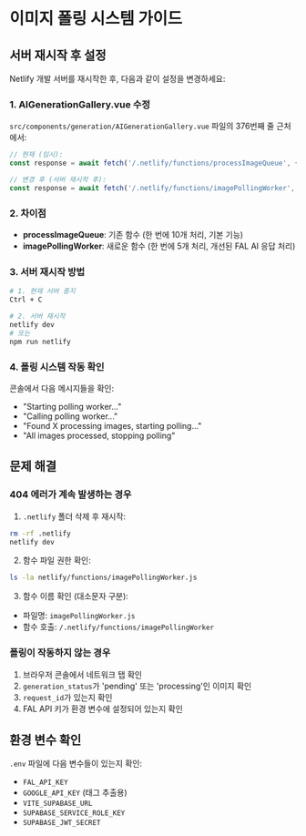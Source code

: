 # 이미지 폴링 시스템 가이드

## 서버 재시작 후 설정

Netlify 개발 서버를 재시작한 후, 다음과 같이 설정을 변경하세요:

### 1. AIGenerationGallery.vue 수정

`src/components/generation/AIGenerationGallery.vue` 파일의 376번째 줄 근처에서:

```javascript
// 현재 (임시):
const response = await fetch('/.netlify/functions/processImageQueue', {

// 변경 후 (서버 재시작 후):
const response = await fetch('/.netlify/functions/imagePollingWorker', {
```

### 2. 차이점

- **processImageQueue**: 기존 함수 (한 번에 10개 처리, 기본 기능)
- **imagePollingWorker**: 새로운 함수 (한 번에 5개 처리, 개선된 FAL AI 응답 처리)

### 3. 서버 재시작 방법

```bash
# 1. 현재 서버 중지
Ctrl + C

# 2. 서버 재시작
netlify dev
# 또는
npm run netlify
```

### 4. 폴링 시스템 작동 확인

콘솔에서 다음 메시지들을 확인:
- "Starting polling worker..."
- "Calling polling worker..."
- "Found X processing images, starting polling..."
- "All images processed, stopping polling"

## 문제 해결

### 404 에러가 계속 발생하는 경우

1. `.netlify` 폴더 삭제 후 재시작:
```bash
rm -rf .netlify
netlify dev
```

2. 함수 파일 권한 확인:
```bash
ls -la netlify/functions/imagePollingWorker.js
```

3. 함수 이름 확인 (대소문자 구분):
- 파일명: `imagePollingWorker.js`
- 함수 호출: `/.netlify/functions/imagePollingWorker`

### 폴링이 작동하지 않는 경우

1. 브라우저 콘솔에서 네트워크 탭 확인
2. `generation_status`가 'pending' 또는 'processing'인 이미지 확인
3. `request_id`가 있는지 확인
4. FAL API 키가 환경 변수에 설정되어 있는지 확인

## 환경 변수 확인

`.env` 파일에 다음 변수들이 있는지 확인:
- `FAL_API_KEY`
- `GOOGLE_API_KEY` (태그 추출용)
- `VITE_SUPABASE_URL`
- `SUPABASE_SERVICE_ROLE_KEY`
- `SUPABASE_JWT_SECRET`